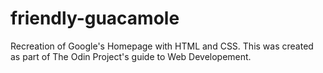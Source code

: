 # friendly-guacamole
Recreation of Google's Homepage with HTML and CSS.
This was created as part of The Odin Project's guide to Web Developement.
